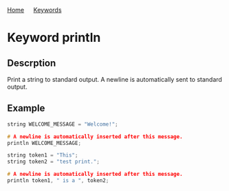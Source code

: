 [Home](https://github.com/puckowski/concert7) <span>&emsp;</span> [Keywords](https://github.com/puckowski/concert7/keywords.html)

# Keyword println

## Descrption

Print a string to standard output. A newline is automatically sent to standard output.

## Example

```cpp
string WELCOME_MESSAGE = "Welcome!";

# A newline is automatically inserted after this message.
println WELCOME_MESSAGE;

string token1 = "This";
string token2 = "test print.";

# A newline is automatically inserted after this message.
println token1, " is a ", token2;
```
